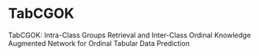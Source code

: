 # TabCGOK
TabCGOK: Intra-Class Groups Retrieval and Inter-Class Ordinal Knowledge Augmented Network for Ordinal Tabular Data Prediction
